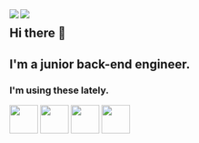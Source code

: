 <a href="https://github.com/anuraghazra/github-readme-stats">
  <img align="left" src="https://github-readme-stats.vercel.app/api?username=uta-mori&count_private=true&hide=stars&show_icons=true" />
</a>
<a href="https://github.com/anuraghazra/github-readme-stats">
  <img align="left" src="https://github-readme-stats.vercel.app/api/top-langs/?username=uta-mori" />
</a>


## Hi there 👋



## I'm a junior back-end engineer.

### I'm using these lately. 

<img src="https://cdn.svgporn.com/logos/gopher.svg" width="50px">  <img src="https://cdn.svgporn.com/logos/javascript.svg" width="50px">  <img src="https://cdn.svgporn.com/logos/vue.svg" width="50px">  <img src="https://cdn.svgporn.com/logos/visual-studio-code.svg" width="50px">




<!--
**uta-mori/uta-mori** is a ✨ _special_ ✨ repository because its `README.md` (this file) appears on your GitHub profile.

Here are some ideas to get you started:

- 🔭 I’m currently working on ...
- 🌱 I’m currently learning ...
- 👯 I’m looking to collaborate on ...
- 🤔 I’m looking for help with ...
- 💬 Ask me about ...
- 📫 How to reach me: ...
- 😄 Pronouns: ...
- ⚡ Fun fact: ...
-->
